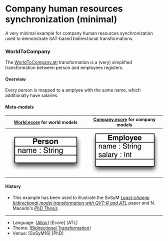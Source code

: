 # Company human resources synchronization (minimal)

A very minimal example for company human resources synchronization used to demonstrate SAT-based bidirectional transformations.

### WorldToCompany
The [WorldToCompany.atl](Resources/WorldToCompany.atl) transformation is a (very) simplified transformation between person and employees registers.

#### Overview
Every person is mapped to a emplyee with the same name, which additionally have salaries.

#### Meta-models
| [World.ecore](Resources/World.ecore) for world models | [Company.ecore](Resources/Company.ecore) for company models |
| --- | --- |
| <img src="Resources/images/World_metamodel.png" alt="World metamodel" width="400px"> | <img src="Resources/images/Company_metamodel.png" alt="Company metamodel" width="350px"> |

#### History
* This example has been used to illustrate the SoSyM *[Least-change bidirectional model transformation with QVT-R and ATL](http://nmacedo.github.io/pubs.html#sosym16)* paper and N. Macedo's *[PhD Thesis](http://nmacedo.github.io/pubs.html#phd14)*.

---

* Language: [[Alloy](https://github.com/nmacedo/MSV/wiki/By-Language#alloy)] [Ecore] [ATL]
* Theme: [[Bidirectional Transformation](https://github.com/nmacedo/MSV/wiki/By-Theme#bidirectional-transformation)] 
* Venue: [SoSyM16] [PhD]
